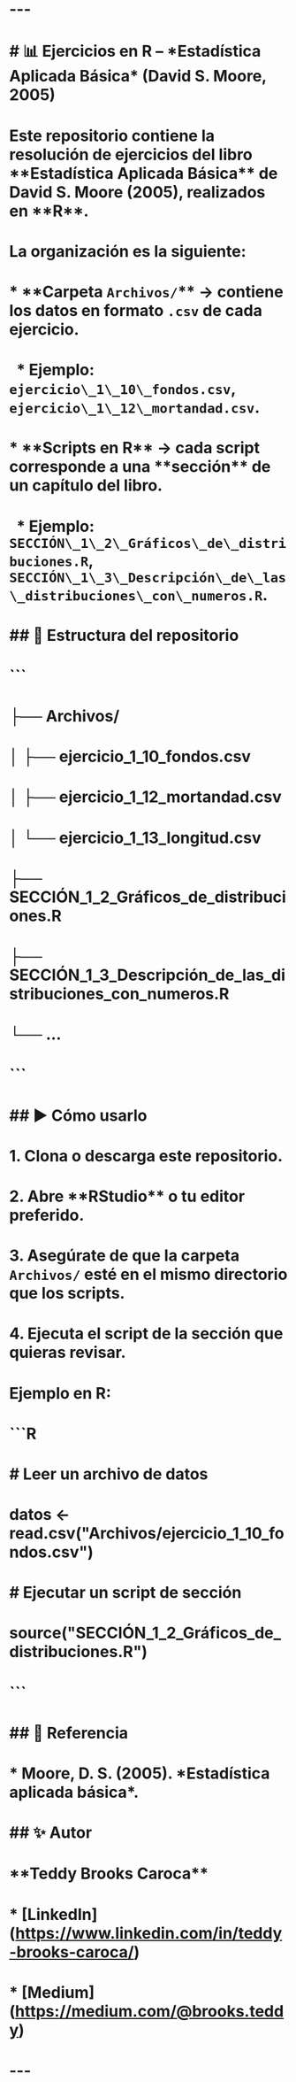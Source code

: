 # ---

# 

# \# 📊 Ejercicios en R – \*Estadística Aplicada Básica\* (David S. Moore, 2005)

# 

# Este repositorio contiene la resolución de ejercicios del libro \*\*Estadística Aplicada Básica\*\* de David S. Moore (2005), realizados en \*\*R\*\*.

# 

# La organización es la siguiente:

# 

# \* \*\*Carpeta `Archivos/`\*\* → contiene los datos en formato `.csv` de cada ejercicio.

# 

# &nbsp; \* Ejemplo: `ejercicio\_1\_10\_fondos.csv`, `ejercicio\_1\_12\_mortandad.csv`.

# \* \*\*Scripts en R\*\* → cada script corresponde a una \*\*sección\*\* de un capítulo del libro.

# 

# &nbsp; \* Ejemplo: `SECCIÓN\_1\_2\_Gráficos\_de\_distribuciones.R`, `SECCIÓN\_1\_3\_Descripción\_de\_las\_distribuciones\_con\_numeros.R`.

# 

# \## 📂 Estructura del repositorio

# 

# ```

# ├── Archivos/

# │   ├── ejercicio\_1\_10\_fondos.csv

# │   ├── ejercicio\_1\_12\_mortandad.csv

# │   └── ejercicio\_1\_13\_longitud.csv

# ├── SECCIÓN\_1\_2\_Gráficos\_de\_distribuciones.R

# ├── SECCIÓN\_1\_3\_Descripción\_de\_las\_distribuciones\_con\_numeros.R

# └── ...

# ```

# 

# \## ▶️ Cómo usarlo

# 

# 1\. Clona o descarga este repositorio.

# 2\. Abre \*\*RStudio\*\* o tu editor preferido.

# 3\. Asegúrate de que la carpeta `Archivos/` esté en el mismo directorio que los scripts.

# 4\. Ejecuta el script de la sección que quieras revisar.

# 

# Ejemplo en R:

# 

# ```R

# \# Leer un archivo de datos

# datos <- read.csv("Archivos/ejercicio\_1\_10\_fondos.csv")

# 

# \# Ejecutar un script de sección

# source("SECCIÓN\_1\_2\_Gráficos\_de\_distribuciones.R")

# ```

# 

# \## 📖 Referencia

# 

# \* Moore, D. S. (2005). \*Estadística aplicada básica\*.

# 

# \## ✨ Autor

# 

# \*\*Teddy Brooks Caroca\*\*

# 

# \* \[LinkedIn](https://www.linkedin.com/in/teddy-brooks-caroca/)

# \* \[Medium](https://medium.com/@brooks.teddy)

# 

# ---

# 





